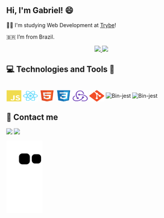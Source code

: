 ## Hi, I'm Gabriel! 😄

  👨‍💻 I'm studying Web Development at [Trybe](https://betrybe.com)!
  
  🇧🇷 I’m from Brazil.
<div align="center">
  <a href="https://github.com/Benedetti14">
    <img height="160em" src="https://github-readme-stats.vercel.app/api?username=Benedetti14&show_icons=true&theme=dracula&include_all_commits=true&count_private=true"/>
    <img height="160em" src="https://github-readme-stats.vercel.app/api/top-langs/?username=Benedetti14&layout=compact&langs_count=7&theme=dracula"/>
  </a>
</div>

## 💻 Technologies and Tools 🧰
  <div style="display: inline_block"><br>
  <img align="center" alt="Bin-Js" height="30" width="40" src="https://raw.githubusercontent.com/devicons/devicon/master/icons/javascript/javascript-plain.svg">
  <img align="center" alt="Bin-React" height="30" width="40" src="https://raw.githubusercontent.com/devicons/devicon/master/icons/react/react-original.svg">
  <img align="center" alt="Bin-HTML" height="30" width="40" src="https://raw.githubusercontent.com/devicons/devicon/master/icons/html5/html5-original.svg">
  <img align="center" alt="Bin-CSS" height="30" width="40" src="https://raw.githubusercontent.com/devicons/devicon/master/icons/css3/css3-original.svg">
  <img align="center" alt="Bin-Redux" height="30" width="40" src="https://raw.githubusercontent.com/devicons/devicon/master/icons/redux/redux-original.svg">
  <img align="center" alt="Bin-Git" height="30" width="40" src="https://raw.githubusercontent.com/devicons/devicon/master/icons/git/git-original.svg">
  <img align="center" alt="Bin-jest" height="30" width="40" src="https://cdn.jsdelivr.net/gh/devicons/devicon/icons/jest/jest-plain.svg">
  <img align="center" alt="Bin-jest" height="30" width="40" src="https://cdn.jsdelivr.net/gh/devicons/devicon/icons/docker/docker-original.svg">      
</div>

## 📱 Contact me

<div>
  <a href = "mailto:gabrielelias1403@gmail.com"><img src="https://img.shields.io/badge/-Gmail-%23333?style=for-the-badge&logo=gmail&logoColor=white" target="_blank"></a>
  <a href="https://www.linkedin.com/in/benedettigabriel" target="_blank"><img src="https://img.shields.io/badge/-LinkedIn-%230077B5?style=for-the-badge&logo=linkedin&logoColor=white" target="_blank"></a>
  
  ![Snake animation](https://github.com/benedetti14/benedetti14/blob/output/github-contribution-grid-snake.svg)
   
</div>

